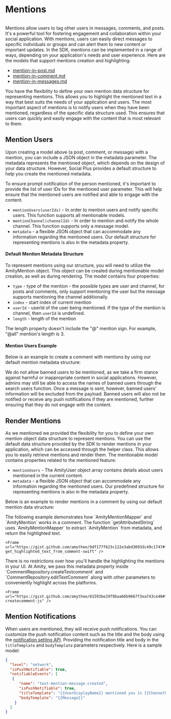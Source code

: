 # Mentions

<figure><img src="../../.gitbook/assets/image-removebg-preview (2).png" alt=""><figcaption></figcaption></figure>

Mentions allow users to tag other users in messages, comments, and posts. It's a powerful tool for fostering engagement and collaboration within your social application. With mentions, users can easily direct messages to specific individuals or groups and can alert them to new content or important updates. In the SDK, mentions can be implemented in a range of ways, depending on your application's needs and user experience.  Here are the models that support mentions creation and highlighting:

* [mention-in-post.md](../social/posts/mention-in-post.md "mention")
* [mention-in-comment.md](../social/comments/mention-in-comment.md "mention")
* [mention-in-messages.md](../chat/messaging/mention-in-messages.md "mention")

You have the flexibility to define your own mention data structure for representing mentions. This allows you to highlight the mentioned text in a way that best suits the needs of your application and users. The most important aspect of mentions is to notify users when they have been mentioned, regardless of the specific data structure used. This ensures that users can quickly and easily engage with the content that is most relevant to them.

## Mention Users

Upon creating a model above (a post, comment, or message) with a mention, you can include a JSON object in the metadata parameter. The metadata represents the mentioned object, which depends on the design of your data structure. However, Social Plus provides a default structure to help you create the mentioned metadata.&#x20;

To ensure prompt notification of the person mentioned, it's important to provide the list of user IDs for the mentioned user parameter. This will help ensure that the mentioned users are notified and able to engage with the content.

* `mentionUsers(userIds)` -  In order to mention users and notify specific users. This function supports all mentionable models.&#x20;
* `mentionChannel(channelId)` - In order to mention and notify the whole channel. This function supports only a message model.&#x20;
* `metadata` - a flexible JSON object that can accommodate any information regarding the mentioned users. Our default structure for representing mentions is also in the metadata property.

#### Default Mention Metadata Structure&#x20;

To represent mentions using our structure, you will need to utilize the AmityMention object. This object can be created during mentionable model creation, as well as during rendering. The model contains four properties:

* `type` - type of the mention - the possible types are user and channel, for posts and comments, only support mentioning the user but the message supports mentioning the channel additionally.
* `index` - start index of current mention
* `userId` - userId of the user being mentioned. If the type of the mention is channel, then `userId` is undefined.
* `length` - length of the mention

<Info>
The length property doesn't include the "@" mention sign. For example, "@all" mention's length is 3.
</Info>

#### Mention Users Example

Below is an example to create a comment with mentions by using our default mention metadata structure:

<Tabs>
  <Tab title="iOS">
    <Frame url="https://gist.github.com/amythee/957b35145e49d9645b041c8ee53e53bc#file-create_comment_with_mention-swift" />
  </Tab>
  <Tab title="Android">
    <Frame url="https://gist.github.com/amythee/1c9f2f7a2bc7dd8ddc742c6ef8fbee35#file-amitycommentmentioncreation-kt" />
  </Tab>
  <Tab title="JavaScript">
    <Frame url="https://gist.github.com/amythee/04e63c4ad13ee0dfdf174c7157ac8d5d#file-createcomment-js" />
    <Frame url="https://gist.github.com/4dd325324015b0e8b2b7fc4338054616" />
  </Tab>
  <Tab title="TypeScript">
    <Frame url="https://gist.github.com/4dd325324015b0e8b2b7fc4338054616" />
  </Tab>
  <Tab title="Flutter">
    <Frame url="https://gist.github.com/amythee/8ba20704ecf3a127497a54c4db57a3e7" />
  </Tab>
</Tabs>

<Info>
We do not allow banned users to be mentioned, as we take a firm stance against harmful or inappropriate content in social applications. However, admins may still be able to access the names of banned users through the search users function. Once a message is sent, however, banned users' information will be excluded from the payload. Banned users will also not be notified or receive any push notifications if they are mentioned, further ensuring that they do not engage with the content.
</Info>

## Render Mentions

As we mentioned we provided the flexibility for you to define your own mention object data structure to represent mentions. You can use the default data structure provided by the SDK to render mentions in your application, which can be accessed through the helper class. This allows you to easily retrieve mentions and render them. The mentionable model contains properties related to the mentioned feature:

* `mentionUsers` - The AmityUser object array contains details about users mentioned in the current content.
* `metadata` - a flexible JSON object that can accommodate any information regarding the mentioned users. Our predefined structure for representing mentions is also in the metadata property.

Below is an example to render mentions in a comment by using our default mention data structure:

<Tabs>
  <Tab title="iOS">
    The following example demonstrates how `AmityMentionMapper` and `AmityMention` works in a comment. The function `getAttributedString` uses `AmityMentionMapper` to extract `AmityMention` from metadata, and return the highlighted text.

    <Frame url="https://gist.github.com/amythee/9df177f623c122e3abd3093dc49c1747#file-get_highlighted_text_from_comment-swift" />
  </Tab>
  <Tab title="Android">
    <Frame url="https://gist.github.com/amythee/9f6fdf1d39d0d6ce7b909e278490ed12#file-amitycommentmentionrender-kt" />
  </Tab>
  <Tab title="JavaScript">
    There is no restrictions over how you'll handle the highlighting the mentions in your UI. At Amity, we pass this metadata property inside `CommentRepository.createTextcomment` and `CommentRepository.editTextComment` along with other parameters to conveniently highlight across the platforms.

    <Frame url="https://gist.github.com/amythee/81593be29f9baa66b9667f3ea743ce40#file-createcomment-js" />
  </Tab>
  <Tab title="TypeScript">
    <Frame url="https://gist.github.com/amythee/c71937825a384c18915e4ac9a02c2f37" />
  </Tab>
  <Tab title="Flutter">
    <Frame url="https://gist.github.com/amythee/f4e91a73045d2278554ba9e8daf27dfc" />
  </Tab>
</Tabs>

## Mention Notifications

When users are mentioned, they will receive push notifications. You can customize the push notification content such as the title and the body using the [notification setting API](https://api-docs.amity.co/#/Notification/post\_admin\_v1\_notification\_setting). Providing the notification title and body in the `titleTemplate` and `bodyTemplate` parameters respectively. Here is a sample model:&#x20;

```json
{
  "level": "network",
  "isPushNotifiable": true,
  "notifiableEvents": [
   {
      "name": "text-mention-message.created",
      "isPushNotifiable": true,
      "titleTemplate": "{{UserDisplayName}} mentioned you in {{ChannelName}}",
      "bodyTemplate": "{{Message}}"
    }
  ]
}
```